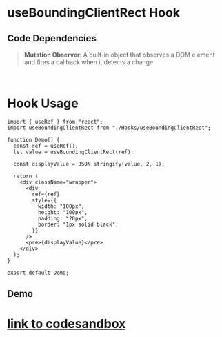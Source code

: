 # useBoundingClientRect Hook

## Code Dependencies

> <strong>Mutation Observer</strong>: A built-in object that observes a DOM element and fires a callback when it detects a change.

<br />

# Hook Usage

```
import { useRef } from "react";
import useBoundingClientRect from "./Hooks/useBoundingClientRect";

function Demo() {
  const ref = useRef();
  let value = useBoundingClientRect(ref);

  const displayValue = JSON.stringify(value, 2, 1);

  return (
    <div className="wrapper">
      <div
        ref={ref}
        style={{
          width: "100px",
          height: "100px",
          padding: "20px",
          border: "1px solid black",
        }}
      />
      <pre>{displayValue}</pre>
    </div>
  );
}

export default Demo;
```

## Demo

# [link to codesandbox](https://1myvse.csb.app/)
